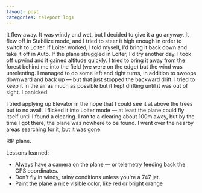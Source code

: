 ```yaml
---
layout: post
categories: teleport logs
---
```


It flew away. It was windy and wet, but I decided to give it a go anyway. It flew off in Stabilize mode, and I tried to steer it high enough in order to switch to Loiter. If Loiter worked, I told myself, I'd bring it back down and take it off in Auto. If the plane struggled in Loiter, I'd try another day. I took off upwind and it gained altitude quickly. I tried to bring it away from the forest behind me into the field (we were on the edge) but the wind was unrelenting. I managed to do some left and right turns, in addition to swoops downward and back up &mdash; but that just stopped the backward drift. I tried to keep it in the air as much as possible but it kept drifting until it was out of sight. I panicked.

I tried applying up Elevator in the hope that I could see it at above the trees but to no avail. I flicked it into Loiter mode &mdash; at least the plane could fly itself until I found a clearing. I ran to a clearing about 100m away, but by the time I got there, the plane was nowhere to be found. I went over the nearby areas searching for it, but it was gone.

RIP plane.

Lessons learned:
- Always have a camera on the plane &mdash; or telemetry feeding back the GPS coordinates.
- Don't fly in windy, rainy conditions unless you're a 747 jet.
- Paint the plane a nice visible color, like red or bright orange
